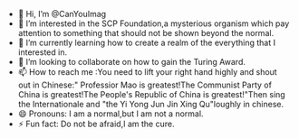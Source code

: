 - 👋 Hi, I’m @CanYouImag
- 👀 I’m interested in the SCP Foundation,a mysterious organism which pay attention to something that should not be shown beyond the normal.
- 🌱 I’m currently learning how to create a realm of the everything that I interested in.
- 💞️ I’m looking to collaborate on how to gain the Turing Award.
- 📫 How to reach me :You need to lift your right hand highly and shout out in Chinese:" Professior Mao is greatest!The Communist Party of China is greatest!The People's Republic of China is greatest!"Then sing the Internationale and "the Yi Yong Jun Jin Xing Qu"loughly in chinese.
- 😄 Pronouns: I am a normal,but I am not a normal.
- ⚡ Fun fact: Do not be afraid,I am the cure.

<!---
CanYouImag/CanYouImag is a ✨ special ✨ repository because its `README.md` (this file) appears on your GitHub profile.
You can click the Preview link to take a look at your changes.
--->
